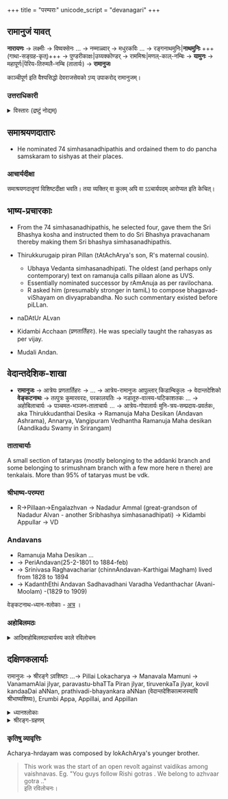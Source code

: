 +++
title = "परम्पराः"
unicode_script = "devanagari"
+++

## रामानुजं यावत्
**नारायणः** → लक्ष्मीः → विष्वक्सेनः … → नम्माळ्वार् → मधुरकविः … → रङ्गनाथमुनिः|**नाथमुनिः** +++(गाथा-सङ्ग्रह-कृत्)+++ → पुण्डरीकाक्षः|उय्यक्कॊण्डर् → राममिश्रः|मणल्-काल्-नम्बिः → **यामुनः** → महापूर्णः|पॆरिय-तिरुमलै-नम्बि (तातार्यः) → **रामानुजः**

काञ्चीपूर्ण इति वैश्यसिद्धो देवराजसेवको ऽप्य् उपाकरोद् रामानुजम्।

### उत्तराधिकारी
<details><summary>विस्तारः (द्रष्टुं नोद्यम्)</summary>

- Most probable (Vadakalai) view - pillan was named successor.
- Per another tradition parasara bhattar was made leader after ramanuja.
- As per one tradition (Guru-parampara), Ramanuja's cousin Embar succeeded him as the leader of Shrivaishnavas, followed by Parasara Bhattar.

Vijay read an article which made the following points:

- Embar was 8 years younger than Ramanujar making him 113 at the time of Ramanuja's death. According to the  Tirumudi Adaivu of Appillai, Embar lived only until the age of 105 making it impossible for him to succeed Ramanuja.
- Bhattar lived for 28 years (according to Idu, see below) and would have died 47 years before Ramanuja died, and 39 years before Embar died.
- Idu 36000 on Tiruvaymozhi 32.10 says that immediately after explaining this verse to his sons, Kurattazhvan taught the Ashtaksharam to both on grounds that life is short and death is unpredictable. Shortly after, Parasara Bhattar died at age 28.
- It appears unlikely that when both Ramanuja and Kurattazhvan were alive, Parasara Bhattar could have had Embar as acharya.
</details>





## समाश्रयणदातारः
- He nominated 74 simhasanadhipathis and ordained them to do pancha samskaram to sishyas at their places.

### आचार्यदीक्षा
समाश्रयणदातॄणां विशिष्टदीक्षा भवति। तया व्यक्तिर् वा कुलम् अपि वा ऽऽचार्यपदम् आरोप्यत इति केचित्। 

## भाष्य-प्रचारकाः
- From the 74 simhasanadhipathis, he selected four, gave them the Sri Bhashya kosha and instructed them to do Sri Bhashya pravachanam thereby making them Sri bhashya simhasanadhipathis.

- Thirukkurugaip piran Pillan (tAtAchArya's son, R's maternal cousin).
  - Ubhaya Vedanta simhasanadhipati. The oldest (and perhaps only contemporary) text on ramanuja calls pillaan alone as UVS.
  - Essentially nominated successor by rAmAnuja as per ravilochana. 
  - R asked him (presumably stronger in tamiL) to compose bhagavad-viShayam on divyaprabandha. No such commentary existed before piLLan.
- naDAtUr ALvan
- Kidambi Acchaan (प्रणतार्तिहरः). He was specially taught the rahasyas as per vijay.
- Mudali Andan.

## वेदान्तदेशिक-शाखा
- **रामानुजः** → आत्रेयः प्रणतार्तिहरः → … → आत्रेय-रामानुजः आपुल्लार् किडाम्बिकुलः → वेदान्तदेशिको **वेङ्कटनाथः** → तत्पुत्रः कुमारवरदः, परकालयतिः → नडातूरु-वात्स्य-घटिकाशतकः … → अहोबिलाचार्यः → पञ्चमत-भञ्जन-ताताचार्यः … → आत्रेय-गोपालार्यः मुनि-त्रय-सम्प्रदाय-प्रवर्तकः, aka Thirukkudanthai Desika → Ramanuja Maha Desikan (Andavan Ashrama), Annarya, Vangipuram Vedhantha Ramanuja Maha desikan (Aandikadu Swamy in Srirangam)

### ताताचार्याः
A small section of tataryas (mostly belonging to the addanki branch and some belonging to srimushnam branch with a few more here n there) are tenkalais. More than 95% of tataryas must be vdk.

### श्रीभाष्य-परम्परा
- R->Pillaan->Engalazhvan -> Nadadur Ammal (great-grandson of Nadadur Alvan - another Sribhashya simhasanadhipati) -> Kidambi Appullar -> VD


### Andavans 

- Ramanuja Maha Desikan …
- → PeriAndavan(25-2-1801 to 1884-feb) 
- →  Srinivasa Raghavachariar (chinnAndavan-Karthigai Magham) lived from 1828 to 1894 
- → KadanthEthi Andavan Sadhavadhani Varadha Vedanthachar (Avani-Moolam) -(1829 to 1909)

वेङ्कटनाथ-ध्यान-श्लोकाः - [अत्र](/devaH/AryaH/hindukaH/classes/guravaH/venkaTanAthaH) । 

### अहोबिलमठः
<details><summary>आदिमाहोबिलमठाचार्यस्य काले रविलोचनः</summary>

His period should have started about 1458.. 60 yrs (one samvatsara cycle) later than the traditional dates claimed by the matha. That shall also explain how allasani peddanna (who was in krishnarayas durbar) calls him as his acharya among other things - like inscriptions of his successor from 1515 or so CE.
</details>

## दक्षिणकलार्याः

रामानुजः → श्रीरङ्गे ऽवशिष्टाः …→ Pillai Lokacharya → Manavala Mamuni →   VanamamAlai jIyar, paravastu-bhaTTa Piran jIyar, tiruvenkaTa jIyar, kovil kandaaDai aNNan, prathivadi-bhayankara aNNan (वेदान्तदेशिकात्मजस्यापि श्रीभाष्यशिष्यः), Erumbi Appa, Appillai, and Appillan

<details><summary>ध्यानश्लोकाः</summary>

मनवाळमहामुनिः। 

श्रीशैलेश-दयापात्रं  
धीभक्त्यादि-गुणार्णवम् ।  
यतीन्द्र-प्रवणं वन्दे  
रम्य-जामातरं मुनिम्॥
</details>


<details><summary>श्रीरङ्ग-ग्रहणम्</summary>

- रामानुज एव विषभिक्षां लेभे श्रीरङ्गे। 
- Of the 4 bhAShya-simhAsanAdipati-s, three left srirangam soon after.
- MudaliyaNDAn seems to have lived there but his descendants were removed from shrIrangam temple management as we see. His descendant, one thozhappar (not the vaidika sarvabhauma) has been shown as a jealous guy in the tenkalai hagiography.

> (Pillan's disciple) Engalazhvan did not have any children. But engalaazhvaan vamsham is there in srirangam. Srirangam guys usurped this and parashara bhatta tirumaligais.
> 
> It has happened so recently as well. Annan tirumaligai did not have anyone in main lineage by the late 1800s or early 1900s. Srirangam sishyas selected some other male member from extended family branch/ sagotra, installed them as adopted son of previous acharya. He was not adopted by the acharya himself. But made his son by sishyas after the vaikuntha prapti of the earlier one.
> 
> - रविलोचनः
</details>



### कृतिषु व्यावृत्तिः
Acharya-hrdayam was composed by lokAchArya's younger brother. 

> This work was the start of an open revolt against vaidikas among vaishnavas. Eg. "You guys follow Rishi gotras . We belong to azhvaar gotra .."  
> इति रविलोचनः। 

